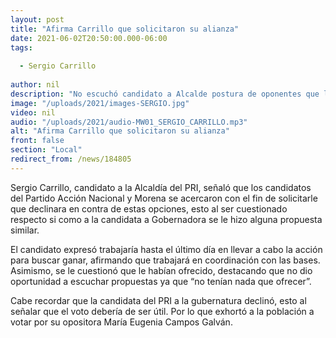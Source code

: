 ```yaml
---
layout: post
title: "Afirma Carrillo que solicitaron su alianza"
date: 2021-06-02T20:50:00.000-06:00
tags:
  
  - Sergio Carrillo
  
author: nil
description: "No escuchó candidato a Alcalde postura de oponentes que le solicitaron unirse."
image: "/uploads/2021/images-SERGIO.jpg"
video: nil
audio: "/uploads/2021/audio-MW01_SERGIO_CARRILLO.mp3"
alt: "Afirma Carrillo que solicitaron su alianza"
front: false
section: "Local"
redirect_from: /news/184805
---
```


Sergio Carrillo, candidato a la Alcaldía del PRI, señaló que los candidatos del Partido Acción Nacional y Morena se acercaron con el fin de solicitarle que declinara en contra de estas opciones, esto al ser cuestionado respecto si como a la candidata a Gobernadora se le hizo alguna propuesta similar.

El candidato expresó trabajaría hasta el último día en llevar a cabo la acción para buscar ganar, afirmando que trabajará en coordinación con las bases. Asimismo, se le cuestionó que le habían ofrecido, destacando que no dio oportunidad a escuchar propuestas ya que “no tenían nada que ofrecer”.

Cabe recordar que la candidata del PRI a la gubernatura declinó, esto al señalar que el voto debería de ser útil. Por lo que exhortó a la población a votar por su opositora María Eugenia Campos Galván.
